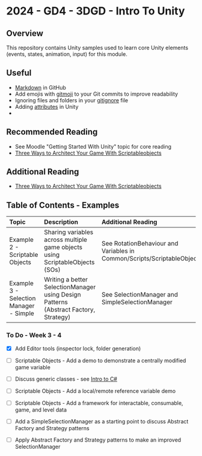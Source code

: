 # 2024 - GD4 - 3DGD - Intro To Unity

## Overview 
This repository contains Unity samples used to learn core Unity 
elements (events, states, animation, input) for this module.

## Useful 
- [Markdown](https://docs.github.com/en/enterprise-cloud@latest/get-started/writing-on-github/getting-started-with-writing-and-formatting-on-github/basic-writing-and-formatting-syntax) in GitHub
- Add emojis with [gitmoji](https://gitmoji.dev/) to your Git commits to improve readability
- Ignoring files and folders in your [gitignore](https://gist.github.com/jstnlvns/ebaa046fae16543cc9efc7f24bcd0e31) file
- Adding [attributes](https://github.com/teebarjunk/Unity-Built-In-Attributes) in Unity
- 
## Recommended Reading
- See Moodle "Getting Started With Unity" topic for core reading
- [Three Ways to Architect Your Game With Scriptableobjects](https://unity.com/how-to/architect-game-code-scriptable-objects)

## Additional Reading 
- [Three Ways to Architect Your Game With Scriptableobjects](https://unity.com/how-to/architect-game-code-scriptable-objects)

## Table of Contents - Examples 
| Topic | Description | Additional Reading |
| :---------------- | :--------------- | :--------------- | 
| Example 2 - Scriptable Objects | Sharing variables across multiple game objects using ScriptableObjects (SOs) | See RotationBehaviour and Variables in Common/Scripts/ScriptableObjects |
| Example 3 - Selection Manager - Simple | Writing a better SelectionManager using Design Patterns (Abstract Factory, Strategy) | See SelectionManager and SimpleSelectionManager |

### To Do - Week 3 - 4
- [x] Add Editor tools (inspector lock, folder generation)
- [ ] Scriptable Objects - Add a demo to demonstrate a centrally modified game variable
- [ ] Discuss generic classes - see [Intro to C#](https://github.com/nmcguinness/2024_25---GD---CSharp---Intro.git)
- [ ] Scriptable Objects - Add a local/remote reference variable demo
- [ ] Scriptable Objects - Add a framework for interactable, consumable, game, and level data
- [ ] Add a SimpleSelectionManager as a starting point to discuss Abstract Factory and Strategy patterns
- [ ] Apply Abstract Factory and Strategy patterns to make an improved SelectionManager
   
